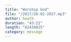 ```yaml
---
title: "Worship God"
file: "/2017/26-02-2017.mp3"
author: heath
duration: "43:21"
length: "62439825"
category: message
---
```

